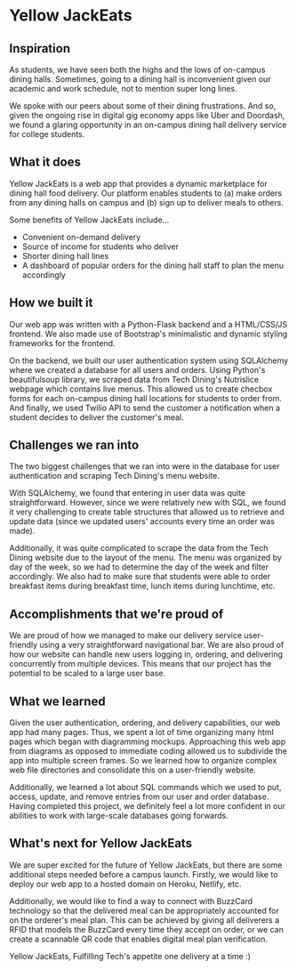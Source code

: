 # Yellow JackEats

## Inspiration

As students, we have seen both the highs and the lows of on-campus dining halls. Sometimes, going to a dining hall is inconvenient given our academic and work schedule, not to mention super long lines.

We spoke with our peers about some of their dining frustrations. And so, given the ongoing rise in digital gig economy apps like Uber and Doordash, we found a glaring opportunity in an on-campus dining hall delivery service for college students.

## What it does

Yellow JackEats is a web app that provides a dynamic marketplace for dining hall food delivery. Our platform enables students to (a) make orders from any dining halls on campus and (b) sign up to deliver meals to others.

Some benefits of Yellow JackEats include...
- Convenient on-demand delivery
- Source of income for students who deliver
- Shorter dining hall lines
- A dashboard of popular orders for the dining hall staff to plan the menu accordingly


## How we built it

Our web app was written with a Python-Flask backend and a HTML/CSS/JS frontend. We also made use of Bootstrap's minimalistic and dynamic styling frameworks for the frontend.

On the backend, we built our user authentication system using SQLAlchemy where we created a database for all users and orders. Using Python's beautifulsoup library, we scraped data from Tech Dining's Nutrislice webpage which contains live menus. This allowed us to create checbox forms for each on-campus dining hall locations for students to order from. And finally, we used Twilio API to send the customer a notification when a student decides to deliver the customer's meal.

## Challenges we ran into

The two biggest challenges that we ran into were in the database for user authentication and scraping Tech Dining's menu website.

With SQLAlchemy, we found that entering in user data was quite straightforward. However, since we were relatively new with SQL, we found it very challenging to create table structures that allowed us to retrieve and update data (since we updated users' accounts every time an order was made).

Additionally, it was quite complicated to scrape the data from the Tech Dining website due to the layout of the menu. The menu was organized by day of the week, so we had to determine the day of the week and filter accordingly. We also had to make sure that students were able to order breakfast items during breakfast time, lunch items during lunchtime, etc.

## Accomplishments that we're proud of

We are proud of how we managed to make our delivery service user-friendly using a very straightforward navigational bar. We are also proud of how our website can handle new users logging in, ordering, and delivering concurrently from multiple devices. This means that our project has the potential to be scaled to a large user base.


## What we learned

Given the user authentication, ordering, and delivery capabilities, our web app had many pages. Thus, we spent a lot of time organizing many html pages which began with diagramming mockups. Approaching this web app from diagrams as opposed to immediate coding allowed us to subdivide the app into multiple screen frames. So we learned how to organize complex web file directories and consolidate this on a user-friendly website. 

Additionally, we learned a lot about SQL commands which we used to put, access, update, and remove entries from our user and order database. Having completed this project, we definitely feel a lot more confident in our abilities to work with large-scale databases going forwards.

## What's next for Yellow JackEats

We are super excited for the future of Yellow JackEats, but there are some additional steps needed before a campus launch. Firstly, we would like to deploy our web app to a hosted domain on Heroku, Netlify, etc.

Additionally, we would like to find a way to connect with BuzzCard technology so that the delivered meal can be appropriately accounted for on the orderer's meal plan. This can be achieved by giving all deliverers a RFID that models the BuzzCard every time they accept on order, or we can create a scannable QR code that enables digital meal plan verification.

Yellow JackEats,
Fulfilling Tech's appetite one delivery at a time :)
